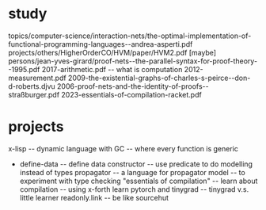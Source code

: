 # study

topics/computer-science/interaction-nets/the-optimal-implementation-of-functional-programming-languages--andrea-asperti.pdf
projects/others/HigherOrderCO/HVM/paper/HVM2.pdf
[maybe] persons/jean-yves-girard/proof-nets--the-parallel-syntax-for-proof-theory--1995.pdf
2017-arithmetic.pdf -- what is computation
2012-measurement.pdf
2009-the-existential-graphs-of-charles-s-peirce--don-d-roberts.djvu
2006-proof-nets-and-the-identity-of-proofs--straßburger.pdf
2023-essentials-of-compilation-racket.pdf

# projects

x-lisp -- dynamic language with GC -- where every function is generic
- define-data -- define data constructor -- use predicate to do modelling instead of types
propagator -- a language for propagator model -- to experiment with type checking
"essentials of compilation" -- learn about compilation -- using x-forth
learn pytorch and tinygrad -- tinygrad v.s. little learner
readonly.link -- be like sourcehut

